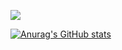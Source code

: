 ![](https://readme.app.surmon.me/api/render?template_id=github-top-languages&props.username=Formulaaa&props.theme=dark)

[![Anurag's GitHub stats](https://github-readme-stats.vercel.app/api?username=Formulaaa&show_icons=true&theme=radical)](https://github.com/anuraghazra/github-readme-stats)
